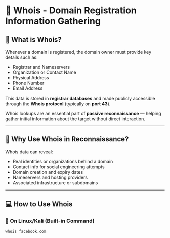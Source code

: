 # 📄 Whois - Domain Registration Information Gathering

## 📌 What is Whois?

Whenever a domain is registered, the domain owner must provide key details such as:

- Registrar and Nameservers
- Organization or Contact Name
- Physical Address
- Phone Number
- Email Address

This data is stored in **registrar databases** and made publicly accessible through the **Whois protocol** (typically on **port 43**).

Whois lookups are an essential part of **passive reconnaissance** — helping gather initial information about the target without direct interaction.

---

## 🎯 Why Use Whois in Reconnaissance?

Whois data can reveal:

- Real identities or organizations behind a domain
- Contact info for social engineering attempts
- Domain creation and expiry dates
- Nameservers and hosting providers
- Associated infrastructure or subdomains

---

## 💻 How to Use Whois

### 🔸 On Linux/Kali (Built-in Command)

```bash
whois facebook.com
